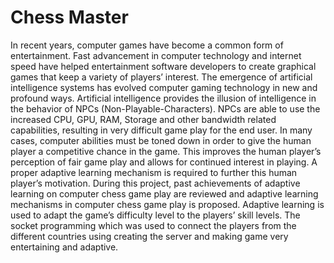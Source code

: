 # Chess Master
In recent years, computer games have become a common form of entertainment. Fast advancement in computer technology and internet speed have helped entertainment software developers to create graphical games that keep a variety of players’ interest. The emergence of artificial intelligence systems has evolved computer gaming technology in new and profound ways. Artificial intelligence provides the illusion of intelligence in the behavior of NPCs (Non-Playable-Characters). NPCs are able to use the increased CPU, GPU, RAM, Storage and other bandwidth related capabilities, resulting in very difficult game play for the end user. In many cases, computer abilities must be toned down in order to give the human player a competitive chance in the game. This improves the human player’s perception of fair game play and allows for continued interest in playing. A proper adaptive learning mechanism is required to further this human player’s motivation. During this project, past achievements of adaptive learning on computer chess game play are reviewed and adaptive learning mechanisms in computer chess game play is proposed. Adaptive learning is used to adapt the game’s difficulty level to the players’ skill levels. The socket programming which was used to connect the players from the different countries using creating the server and making game very entertaining and adaptive.